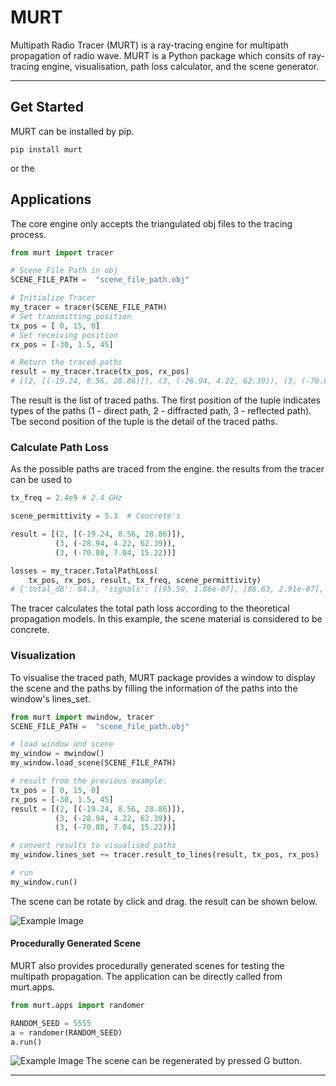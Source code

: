 # MURT

Multipath Radio Tracer (MURT) is a ray-tracing engine for multipath propagation of radio wave. MURT is a Python package which consits of ray-tracing engine, visualisation, path loss calculator, and the scene generator.

---

## Get Started

MURT can be installed by pip.

```shell
pip install murt
```
or the 
## Applications

The core engine only accepts the triangulated obj files to the tracing process.

```Python
from murt import tracer

# Scene File Path in obj
SCENE_FILE_PATH =  "scene_file_path.obj"

# Initialize Tracer
my_tracer = tracer(SCENE_FILE_PATH)
# Set transmitting position
tx_pos = [ 0, 15, 0]
# Set receiving position
rx_pos = [-30, 1.5, 45]

# Return the traced paths
result = my_tracer.trace(tx_pos, rx_pos)
# [(2, [(-19.24, 8.56, 28.86)]), (3, (-28.94, 4.22, 62.39)), (3, (-70.80, 7.04, 15.22))]
```

The result is the list of traced paths. The first position of the tuple indicates types of the paths (1 - direct path, 2 - diffracted path, 3 - reflected path). Tbe second position of the tuple is the detail of the traced paths.

### Calculate Path Loss

As the possible paths are traced from the engine. the results from the tracer can be used to

```Python
tx_freq = 2.4e9 # 2.4 GHz

scene_permittivity = 5.3  # Concrete's

result = [(2, [(-19.24, 8.56, 28.86)]),
          (3, (-28.94, 4.22, 62.39)),
          (3, (-70.80, 7.04, 15.22))]

losses = my_tracer.TotalPathLoss(
    tx_pos, rx_pos, result, tx_freq, scene_permittivity)
# {'total_dB': 84.3, 'signals': [[95.50, 1.86e-07], [86.63, 2.91e-07], [89.27, 4.12e-07]]}
```

The tracer calculates the total path loss according to the theoretical propagation models. In this example, the scene material is considered to be concrete.

### Visualization

To visualise the traced path, MURT package provides a window to display the scene and the paths by filling the information of the paths into the window's lines_set.

```Python
from murt import mwindow, tracer
SCENE_FILE_PATH =  "scene_file_path.obj"

# load window and scene
my_window = mwindow()
my_window.load_scene(SCENE_FILE_PATH)

# result from the previous example.
tx_pos = [ 0, 15, 0]
rx_pos = [-30, 1.5, 45]
result = [(2, [(-19.24, 8.56, 28.86)]),
          (3, (-28.94, 4.22, 62.39)),
          (3, (-70.80, 7.04, 15.22))]

# convert results to visualised paths
my_window.lines_set += tracer.result_to_lines(result, tx_pos, rx_pos)

# run
my_window.run()
```

The scene can be rotate by click and drag. the result can be shown below.

![Example Image](https://github.com/tamsri/murt/blob/master/assets/img/ex1.png)

#### Procedurally Generated Scene

MURT also provides procedurally generated scenes for testing the multipath propagation. The application can be directly called from murt.apps.

```Python
from murt.apps import randomer

RANDOM_SEED = 5555
a = randomer(RANDOM_SEED)
a.run()
```

![Example Image](https://github.com/tamsri/murt/blob/master/assets/img/ex2.png)
The scene can be regenerated by pressed G button.

---
